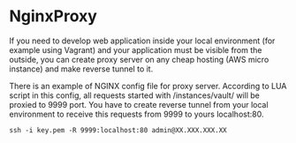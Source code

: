 # NginxProxy

If you need to develop web application inside your local environment (for example using Vagrant) and your application must be visible from the outside,
you can create proxy server on any cheap hosting (AWS micro instance) and make reverse tunnel to it.

There is an example of NGINX config file for proxy server. According to LUA script in this config, all requests started with /instances/vault/ will be
proxied to 9999 port. You have to create reverse tunnel from your local environment to receive this requests from 9999 to yours localhost:80.
```
ssh -i key.pem -R 9999:localhost:80 admin@XX.XXX.XXX.XX
```
